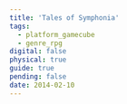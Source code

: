 ```yaml
---
title: 'Tales of Symphonia'
tags:
  - platform_gamecube
  - genre_rpg
digital: false
physical: true
guide: true
pending: false
date: 2014-02-10
---
```

